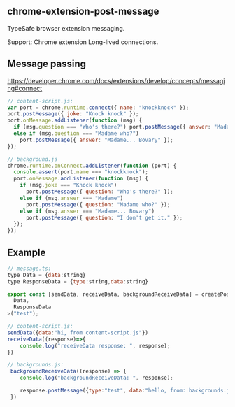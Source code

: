 ## chrome-extension-post-message

TypeSafe browser extension messaging.

Support: Chrome extension Long-lived connections.

## Message passing

https://developer.chrome.com/docs/extensions/develop/concepts/messaging#connect

```javascript
// content-script.js:
var port = chrome.runtime.connect({ name: "knockknock" });
port.postMessage({ joke: "Knock knock" });
port.onMessage.addListener(function (msg) {
  if (msg.question === "Who's there?") port.postMessage({ answer: "Madame" });
  else if (msg.question === "Madame who?")
    port.postMessage({ answer: "Madame... Bovary" });
});

// background.js
chrome.runtime.onConnect.addListener(function (port) {
  console.assert(port.name === "knockknock");
  port.onMessage.addListener(function (msg) {
    if (msg.joke === "Knock knock")
      port.postMessage({ question: "Who's there?" });
    else if (msg.answer === "Madame")
      port.postMessage({ question: "Madame who?" });
    else if (msg.answer === "Madame... Bovary")
      port.postMessage({ question: "I don't get it." });
  });
});
```

## Example

```javascript
// message.ts:
type Data = {data:string}
type ResponseData = {type:string,data:string}

export const [sendData, receiveData, backgroundReceiveData] = createPostMessage<
  Data,
  ResponseData
>("test");

// content-script.js:
sendData({data:"hi, from content-script.js"})
receiveData((response)=>{
    console.log("receiveData response: ", response);
})

// backgrounds.js:
 backgroundReceiveData((response) => {
    console.log("backgroundReceiveData: ", response);

    response.postMessage({type:"test", data:"hello, from: backgrounds.js"})
 })
```
